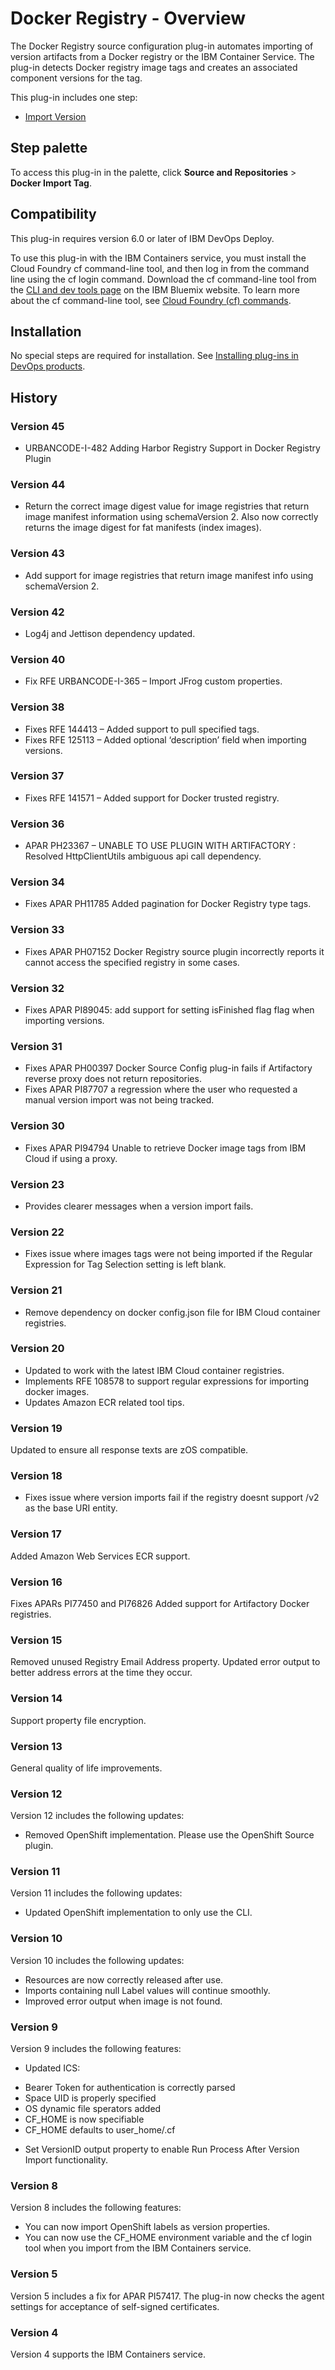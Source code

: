 
# Docker Registry - Overview


The Docker Registry source configuration plug-in automates importing of version artifacts from a Docker registry or the IBM Container Service. The plug-in detects Docker registry image tags and creates an associated component versions for the tag.

This plug-in includes one step:

* [Import Version](#import_version)

## Step palette

To access this plug-in in the palette, click **Source and Repositories** > **Docker Import Tag**.

## Compatibility

This plug-in requires version 6.0 or later of IBM DevOps Deploy.

To use this plug-in with the IBM Containers service, you must install the Cloud Foundry cf command-line tool, and then log in from the command line using the cf login command. Download the cf command-line tool from the [CLI and dev tools page](https://console.ng.bluemix.net/docs/cli/index.html#downloads) on the IBM Bluemix website. To learn more about the cf command-line tool, see [Cloud Foundry (cf) commands](https://console.ng.bluemix.net/docs/cli/reference/cfcommands/index.html).

## Installation

No special steps are required for installation. See [Installing plug-ins in DevOps products](https://community.ibm.com/community/user/wasdevops/blogs/laurel-dickson-bull1/2022/06/13/install-plugins "Installing plug-ins in DevOps products").

## History

### Version 45

* URBANCODE-I-482 Adding Harbor Registry Support in Docker Registry Plugin

### Version 44

* Return the correct image digest value for image registries that return image manifest information using schemaVersion 2.  Also now correctly returns the image digest for fat manifests (index images).

### Version 43

* Add support for image registries that return image manifest info using schemaVersion 2.

### Version 42

* Log4j and Jettison dependency updated.

### Version 40

* Fix RFE URBANCODE-I-365 – Import JFrog custom properties.

### Version 38

* Fixes RFE 144413 – Added support to pull specified tags.
* Fixes RFE 125113 – Added optional ‘description’ field when importing versions.

### Version 37

* Fixes RFE 141571 – Added support for Docker trusted registry.

### Version 36

* APAR PH23367 – UNABLE TO USE PLUGIN WITH ARTIFACTORY : Resolved HttpClientUtils ambiguous api call dependency.

### Version 34

* Fixes APAR PH11785 Added pagination for Docker Registry type tags.

### Version 33

* Fixes APAR PH07152 Docker Registry source plugin incorrectly reports it cannot access the specified registry in some cases.

### Version 32

* Fixes APAR PI89045: add support for setting isFinished flag flag when importing versions.

### Version 31

* Fixes APAR PH00397 Docker Source Config plug-in fails if Artifactory reverse proxy does not return repositories.
* Fixes APAR PI87707 a regression where the user who requested a manual version import was not being tracked.

### Version 30

* Fixes APAR PI94794 Unable to retrieve Docker image tags from IBM Cloud if using a proxy.

### Version 23

* Provides clearer messages when a version import fails.

### Version 22

* Fixes issue where images tags were not being imported if the Regular Expression for Tag Selection setting is left blank.

### Version 21

* Remove dependency on docker config.json file for IBM Cloud container registries.

### Version 20

* Updated to work with the latest IBM Cloud container registries.
* Implements RFE 108578 to support regular expressions for importing docker images.
* Updates Amazon ECR related tool tips.

### Version 19

Updated to ensure all response texts are zOS compatible.

### Version 18

* Fixes issue where version imports fail if the registry doesnt support /v2 as the base URI entity.

### Version 17

Added Amazon Web Services ECR support.

### Version 16

Fixes APARs PI77450 and PI76826 Added support for Artifactory Docker registries.

### Version 15

Removed unused Registry Email Address property. Updated error output to better address errors at the time they occur.

### Version 14

Support property file encryption.

### Version 13

General quality of life improvements.

### Version 12

Version 12 includes the following updates:

* Removed OpenShift implementation. Please use the OpenShift Source plugin.

### Version 11

Version 11 includes the following updates:

* Updated OpenShift implementation to only use the CLI.

### Version 10

Version 10 includes the following updates:

* Resources are now correctly released after use.
* Imports containing null Label values will continue smoothly.
* Improved error output when image is not found.

### Version 9

Version 9 includes the following features:

* Updated ICS:
+ Bearer Token for authentication is correctly parsed
+ Space UID is properly specified
+ OS dynamic file sperators added
+ CF\_HOME is now specifiable
+ CF\_HOME defaults to user\_home/.cf
* Set VersionID output property to enable Run Process After Version Import functionality.

### Version 8

Version 8 includes the following features:

* You can now import OpenShift labels as version properties.
* You can now use the CF\_HOME environment variable and the cf login tool when you import from the IBM Containers service.

### Version 5

Version 5 includes a fix for APAR PI57417. The plug-in now checks the agent settings for acceptance of self-signed certificates.

### Version 4

Version 4 supports the IBM Containers service.

